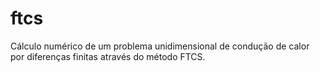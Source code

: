 ftcs
====

Cálculo numérico de um problema unidimensional de condução de calor por diferenças finitas através do método FTCS.
